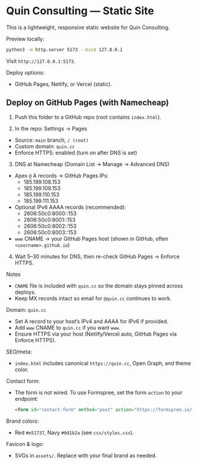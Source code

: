 # Quin Consulting — Static Site

This is a lightweight, responsive static website for Quin Consulting.

Preview locally:

```bash
python3 -m http.server 5173 --bind 127.0.0.1
```

Visit `http://127.0.0.1:5173`.

Deploy options:
- GitHub Pages, Netlify, or Vercel (static).

## Deploy on GitHub Pages (with Namecheap)

1) Push this folder to a GitHub repo (root contains `index.html`).

2) In the repo: Settings → Pages
- Source: `main` branch, `/ (root)`
- Custom domain: `quin.cc`
- Enforce HTTPS: enabled (turn on after DNS is set)

3) DNS at Namecheap (Domain List → Manage → Advanced DNS)
- Apex `@` A records → GitHub Pages IPs:
  - 185.199.108.153
  - 185.199.109.153
  - 185.199.110.153
  - 185.199.111.153
- Optional IPv6 AAAA records (recommended):
  - 2606:50c0:8000::153
  - 2606:50c0:8001::153
  - 2606:50c0:8002::153
  - 2606:50c0:8003::153
- `www` CNAME → your GitHub Pages host (shown in GitHub, often `<username>.github.io`)

4) Wait 5–30 minutes for DNS, then re-check GitHub Pages → Enforce HTTPS.

Notes
- `CNAME` file is included with `quin.cc` so the domain stays pinned across deploys.
- Keep MX records intact so email for `@quin.cc` continues to work.

Domain: `quin.cc`
- Set A record to your host’s IPv4 and AAAA for IPv6 if provided.
- Add `www` CNAME to `quin.cc` if you want `www`.
- Ensure HTTPS via your host (Netlify/Vercel auto, GitHub Pages via Enforce HTTPS).

SEO/meta:
- `index.html` includes canonical `https://quin.cc`, Open Graph, and theme color.

Contact form:
- The form is not wired. To use Formspree, set the form `action` to your endpoint:
  ```html
  <form id="contact-form" method="post" action="https://formspree.io/f/yourid">
  ```

Brand colors:
- Red `#e51737`, Navy `#0d1b2a` (see `css/styles.css`).

Favicon & logo:
- SVGs in `assets/`. Replace with your final brand as needed.
